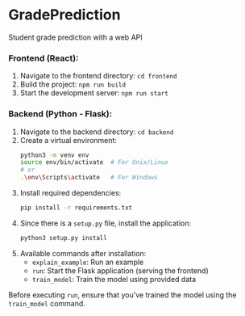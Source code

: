 # GradePrediction
Student grade prediction with a web API

### Frontend (React):

1. Navigate to the frontend directory: `cd frontend`
2. Build the project: `npm run build`
3. Start the development server: `npm run start`

### Backend (Python - Flask):

1. Navigate to the backend directory: `cd backend`
2. Create a virtual environment:
    ```bash
    python3 -m venv env
    source env/bin/activate  # For Unix/Linux
    # or
    .\env\Scripts\activate   # For Windows
    ```
3. Install required dependencies:
    ```bash
    pip install -r requirements.txt
    ```
4. Since there is a `setup.py` file, install the application:
    ```bash
    python3 setup.py install
    ```
5. Available commands after installation:
    - `explain_example`: Run an example
    - `run`: Start the Flask application (serving the frontend)
    - `train_model`: Train the model using provided data

Before executing `run`, ensure that you've trained the model using the `train_model` command.
